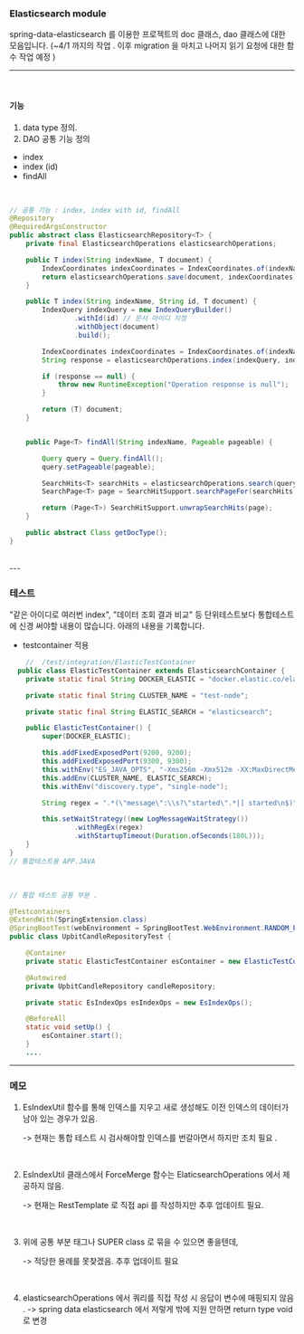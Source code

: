 ### Elasticsearch module

spring-data-elasticsearch 를 이용한 프로젝트의 doc 클래스, dao 클래스에 대한 모음입니다. 
(~4/1 까지의 작업 . 이후 migration 을 마치고 나머지 읽기 요청에 대한 함수 작업 예정  )

---

</br>

#### 기능

1. data type 정의. 
2. DAO 공통 기능 정의

- index
- index (id)
- findAll

</br>

```java
// 공통 기능 : index, index with id, findAll 
@Repository
@RequiredArgsConstructor
public abstract class ElasticsearchRepository<T> {
    private final ElasticsearchOperations elasticsearchOperations;

    public T index(String indexName, T document) {
        IndexCoordinates indexCoordinates = IndexCoordinates.of(indexName);
        return elasticsearchOperations.save(document, indexCoordinates);
    }

    public T index(String indexName, String id, T document) {
        IndexQuery indexQuery = new IndexQueryBuilder()
                .withId(id) // 문서 아이디 지정
                .withObject(document)
                .build();

        IndexCoordinates indexCoordinates = IndexCoordinates.of(indexName);
        String response = elasticsearchOperations.index(indexQuery, indexCoordinates);

        if (response == null) {
            throw new RuntimeException("Operation response is null");
        }

        return (T) document;
    }


    public Page<T> findAll(String indexName, Pageable pageable) {

        Query query = Query.findAll();
        query.setPageable(pageable);

        SearchHits<T> searchHits = elasticsearchOperations.search(query, getDocType(), IndexCoordinates.of(indexName));
        SearchPage<T> page = SearchHitSupport.searchPageFor(searchHits, query.getPageable());

        return (Page<T>) SearchHitSupport.unwrapSearchHits(page);
    }

    public abstract Class getDocType();
}
```
</br>
---

### 테스트 
"같은 아이디로 여러번  index", "데이터 조회 결과 비교" 등 단위테스트보다 통합테스트에 신경 써야할 내용이 많습니다. 아래의 내용을 기록합니다. 

- testcontainer 적용
```java
    //  /test/integration/ElasticTestContainer
  public class ElasticTestContainer extends ElasticsearchContainer {
    private static final String DOCKER_ELASTIC = "docker.elastic.co/elasticsearch/elasticsearch:7.9.1";

    private static final String CLUSTER_NAME = "test-node";

    private static final String ELASTIC_SEARCH = "elasticsearch";

    public ElasticTestContainer() {
        super(DOCKER_ELASTIC);

        this.addFixedExposedPort(9200, 9200);
        this.addFixedExposedPort(9300, 9300);
        this.withEnv("ES_JAVA_OPTS", "-Xms256m -Xmx512m -XX:MaxDirectMemorySize=536870912");
        this.addEnv(CLUSTER_NAME, ELASTIC_SEARCH);
        this.withEnv("discovery.type", "single-node");

        String regex = ".*(\"message\":\\s?\"started\".*|] started\n$)";

        this.setWaitStrategy((new LogMessageWaitStrategy())
                .withRegEx(regex)
                .withStartupTimeout(Duration.ofSeconds(180L)));
    }
}
// 통합테스트용 APP.JAVA

```

</br>


```java
// 통합 테스트 공통 부분 .

@Testcontainers
@ExtendWith(SpringExtension.class)
@SpringBootTest(webEnvironment = SpringBootTest.WebEnvironment.RANDOM_PORT)
public class UpbitCandleRepositoryTest {

    @Container
    private static ElasticTestContainer esContainer = new ElasticTestContainer();

    @Autowired
    private UpbitCandleRepository candleRepository;

    private static EsIndexOps esIndexOps = new EsIndexOps();

    @BeforeAll
    static void setUp() {
        esContainer.start();
    }
    ....

```

---
### 메모
1. EsIndexUtil 함수를 통해 인덱스를 지우고 새로 생성해도 이전 인덱스의 데이터가 남아 있는 경우가 있음.

   -> 현재는 통합 테스트 시 검사해야할 인덱스를 번갈아면서 하지만 조치 필요 .

</br>

2. EsIndexUtil 클래스에서 ForceMerge 함수는 ElaticsearchOperations 에서 제공하지 않음.
   
    -> 현재는 RestTemplate 로 직접 api 를 작성하지만 추후 업데이트 필요. 
   


</br>

3. 위에 공통 부분 태그나 SUPER class 로 묶을 수 있으면 좋을텐데,
    
    -> 적당한 용례를 못찾겠음. 추후 업데이트 필요 

</br>

4. elasticsearchOperations 에서 쿼리를 직접 작성 시 응답이 변수에 매핑되지 않음 .
   -> spring data elasticsearch  에서 저렇게 밖에 지원 안하면 return type void 로 변경     
